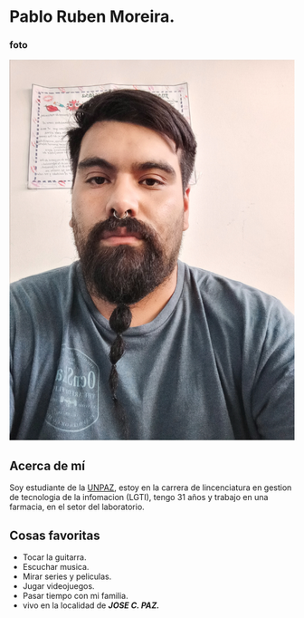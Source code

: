 # Pablo Ruben Moreira.

### foto
![ese soy yo](/imagenes/foto.jpg)

## Acerca de mí

Soy estudiante de la [UNPAZ](https://www.unpaz.edu.ar/), estoy en la carrera de lincenciatura en gestion de tecnologia de la infomacion (LGTI), tengo 31 años y trabajo en una farmacia, en el setor del laboratorio.

## Cosas favoritas

* Tocar la guitarra.
* Escuchar musica.
* Mirar series y peliculas.
* Jugar videojuegos.
* Pasar tiempo con mi familia.
* vivo en la localidad de ***JOSE C. PAZ.***